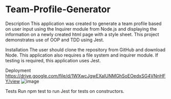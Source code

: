 # Team-Profile-Generator


Description
This application was created to generate a team profile based on user input using the Inquirer module from Node.js and displaying the information on a newly created html page with a style sheet. This project demonstrates use of OOP and TDD using Jest.


Installation
The user should clone the repository from GitHub and download Node. This application also requires a file system and inquirer module. If testing is required, this application uses Jest.

Deployment 
https://drive.google.com/file/d/1WXwcJgwEXaIUNMGhSoEOedxSG4VNnHFY/view
![image](https://user-images.githubusercontent.com/87239985/156861552-1cd0e40d-cd9c-4957-b9af-34b567c7ce42.png)





Tests
Run npm test to run Jest for tests on constructors.
